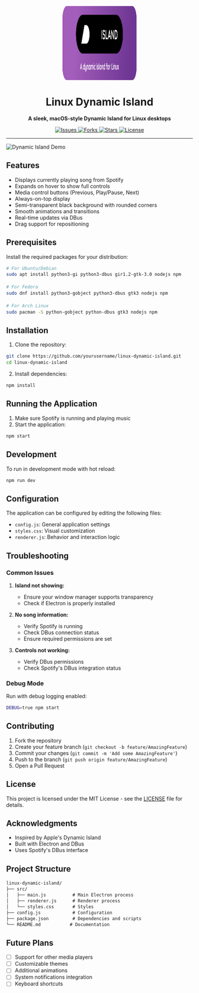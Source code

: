<div align="center">
  <img src="assets/logo.png" alt="Linux Dynamic Island Logo" width="200" height="200">
  <h1>Linux Dynamic Island</h1>
  <p>
    <strong>A sleek, macOS-style Dynamic Island for Linux desktops</strong>
  </p>
  <p>
    <a href="https://github.com/yourusername/linux-dynamic-island/issues">
      <img src="https://img.shields.io/github/issues/yourusername/linux-dynamic-island" alt="Issues">
    </a>
    <a href="https://github.com/yourusername/linux-dynamic-island/network/members">
      <img src="https://img.shields.io/github/forks/yourusername/linux-dynamic-island" alt="Forks">
    </a>
    <a href="https://github.com/yourusername/linux-dynamic-island/stargazers">
      <img src="https://img.shields.io/github/stars/yourusername/linux-dynamic-island" alt="Stars">
    </a>
    <a href="https://github.com/yourusername/linux-dynamic-island/blob/master/LICENSE">
      <img src="https://img.shields.io/github/license/yourusername/linux-dynamic-island" alt="License">
    </a>
  </p>
</div>

---

![Dynamic Island Demo](demo.gif)

## Features
- Displays currently playing song from Spotify
- Expands on hover to show full controls
- Media control buttons (Previous, Play/Pause, Next)
- Always-on-top display
- Semi-transparent black background with rounded corners
- Smooth animations and transitions
- Real-time updates via DBus
- Drag support for repositioning

## Prerequisites
Install the required packages for your distribution:

```bash
# For Ubuntu/Debian
sudo apt install python3-gi python3-dbus gir1.2-gtk-3.0 nodejs npm

# For Fedora
sudo dnf install python3-gobject python3-dbus gtk3 nodejs npm

# For Arch Linux
sudo pacman -S python-gobject python-dbus gtk3 nodejs npm
```

## Installation

1. Clone the repository:
```bash
git clone https://github.com/yourusername/linux-dynamic-island.git
cd linux-dynamic-island
```

2. Install dependencies:
```bash
npm install
```

## Running the Application

1. Make sure Spotify is running and playing music
2. Start the application:
```bash
npm start
```

## Development

To run in development mode with hot reload:
```bash
npm run dev
```

## Configuration

The application can be configured by editing the following files:
- `config.js`: General application settings
- `styles.css`: Visual customization
- `renderer.js`: Behavior and interaction logic

## Troubleshooting

### Common Issues

1. **Island not showing:**
   - Ensure your window manager supports transparency
   - Check if Electron is properly installed

2. **No song information:**
   - Verify Spotify is running
   - Check DBus connection status
   - Ensure required permissions are set

3. **Controls not working:**
   - Verify DBus permissions
   - Check Spotify's DBus integration status

### Debug Mode

Run with debug logging enabled:
```bash
DEBUG=true npm start
```

## Contributing

1. Fork the repository
2. Create your feature branch (`git checkout -b feature/AmazingFeature`)
3. Commit your changes (`git commit -m 'Add some AmazingFeature'`)
4. Push to the branch (`git push origin feature/AmazingFeature`)
5. Open a Pull Request

## License

This project is licensed under the MIT License - see the [LICENSE](LICENSE) file for details.

## Acknowledgments
- Inspired by Apple's Dynamic Island
- Built with Electron and DBus
- Uses Spotify's DBus interface

## Project Structure
```
linux-dynamic-island/
├── src/
│   ├── main.js          # Main Electron process
│   ├── renderer.js      # Renderer process
│   └── styles.css       # Styles
├── config.js            # Configuration
├── package.json         # Dependencies and scripts
└── README.md           # Documentation
```

## Future Plans
- [ ] Support for other media players
- [ ] Customizable themes
- [ ] Additional animations
- [ ] System notifications integration
- [ ] Keyboard shortcuts
